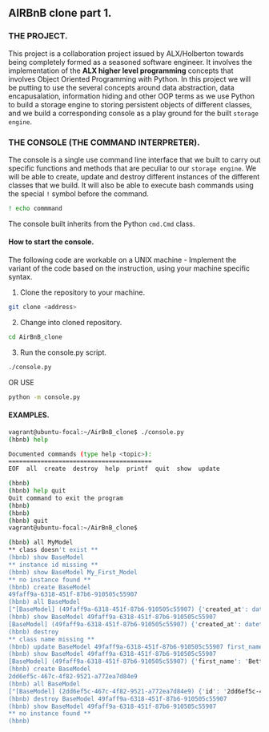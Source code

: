 ## AIRBnB clone part 1.

### THE PROJECT.

This project is a collaboration project issued by
ALX/Holberton towards being completely formed as a
seasoned software engineer. It involves the implementation
of the **ALX higher level programming** concepts that involves
Object Oriented Programming with Python. In this project we will
be putting to use the several concepts around data abstraction, data
encapusalation, information hiding and other OOP terms as we use Python
to build a storage engine to storing persistent objects of different
classes, and we build a corresponding console as a play ground for the
built `storage engine`.

### THE CONSOLE (THE COMMAND INTERPRETER).

The console is a single use command line interface that we built to carry out
specific functions and methods that are peculiar to our `storage engine`.
We will be able to create, update and destroy different instances of the 
different classes that we build.
It will also be able to execute bash commands using the special `!` symbol before the command.

```bash
! echo commmand
```


The console built inherits from the Python `cmd.Cmd` class.
#### How to start the console.

The following code are workable on a UNIX machine - Implement the variant of the code based on the 
instruction, using your machine specific syntax.


1. Clone the repository to your machine.

```bash
git clone <address>
```

2. Change into cloned repository.
```bash
cd AirBnB_clone
```

3. Run the console.py script.
```bash
./console.py
```

OR USE

```bash
python -m console.py
```

#### EXAMPLES.


```bash
vagrant@ubuntu-focal:~/AirBnB_clone$ ./console.py
(hbnb) help

Documented commands (type help <topic>):
========================================
EOF  all  create  destroy  help  printf  quit  show  update

(hbnb)
(hbnb) help quit
Quit command to exit the program
(hbnb)
(hbnb)
(hbnb) quit
vagrant@ubuntu-focal:~/AirBnB_clone$
```

```bash
(hbnb) all MyModel
** class doesn't exist **
(hbnb) show BaseModel
** instance id missing **
(hbnb) show BaseModel My_First_Model
** no instance found **
(hbnb) create BaseModel
49faff9a-6318-451f-87b6-910505c55907
(hbnb) all BaseModel
["[BaseModel] (49faff9a-6318-451f-87b6-910505c55907) {'created_at': datetime.datetime(2017, 10, 2, 3, 10, 25, 903293), 'id': '49faff9a-6318-451f-87b6-910505c55907', 'updated_at': datetime.datetime(2017, 10, 2, 3, 10, 25, 903300)}"]
(hbnb) show BaseModel 49faff9a-6318-451f-87b6-910505c55907
[BaseModel] (49faff9a-6318-451f-87b6-910505c55907) {'created_at': datetime.datetime(2017, 10, 2, 3, 10, 25, 903293), 'id': '49faff9a-6318-451f-87b6-910505c55907', 'updated_at': datetime.datetime(2017, 10, 2, 3, 10, 25, 903300)}
(hbnb) destroy
** class name missing **
(hbnb) update BaseModel 49faff9a-6318-451f-87b6-910505c55907 first_name "Betty"
(hbnb) show BaseModel 49faff9a-6318-451f-87b6-910505c55907
[BaseModel] (49faff9a-6318-451f-87b6-910505c55907) {'first_name': 'Betty', 'id': '49faff9a-6318-451f-87b6-910505c55907', 'created_at': datetime.datetime(2017, 10, 2, 3, 10, 25, 903293), 'updated_at': datetime.datetime(2017, 10, 2, 3, 11, 3, 49401)}
(hbnb) create BaseModel
2dd6ef5c-467c-4f82-9521-a772ea7d84e9
(hbnb) all BaseModel
["[BaseModel] (2dd6ef5c-467c-4f82-9521-a772ea7d84e9) {'id': '2dd6ef5c-467c-4f82-9521-a772ea7d84e9', 'created_at': datetime.datetime(2017, 10, 2, 3, 11, 23, 639717), 'updated_at': datetime.datetime(2017, 10, 2, 3, 11, 23, 639724)}", "[BaseModel] (49faff9a-6318-451f-87b6-910505c55907) {'first_name': 'Betty', 'id': '49faff9a-6318-451f-87b6-910505c55907', 'created_at': datetime.datetime(2017, 10, 2, 3, 10, 25, 903293), 'updated_at': datetime.datetime(2017, 10, 2, 3, 11, 3, 49401)}"]
(hbnb) destroy BaseModel 49faff9a-6318-451f-87b6-910505c55907
(hbnb) show BaseModel 49faff9a-6318-451f-87b6-910505c55907
** no instance found **
(hbnb) 
```

